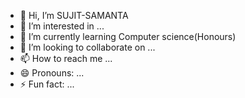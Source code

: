 - 👋 Hi, I’m SUJIT-SAMANTA
- 👀 I’m interested in ...
- 🌱 I’m currently learning Computer science(Honours)
- 💞️ I’m looking to collaborate on ...
- 📫 How to reach me ...
- 😄 Pronouns: ...
- ⚡ Fun fact: ...

<!---
SUJIT-SAMANTA-01/SUJIT-SAMANTA-01 is a ✨ special ✨ repository because its `README.md` (this file) appears on your GitHub profile.
You can click the Preview link to take a look at your changes.
--->
